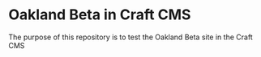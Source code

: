 # Oakland Beta in Craft CMS

The purpose of this repository is to test the Oakland Beta site in the Craft CMS

